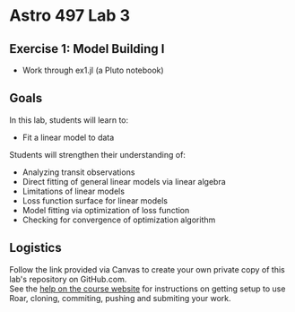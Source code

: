 # Astro 497 Lab 3

## Exercise 1:  Model Building I 
- Work through ex1.jl  (a Pluto notebook)

## Goals
In this lab, students will learn to:
- Fit a linear model to data

Students will strengthen their understanding of: 
- Analyzing transit observations
- Direct fitting of general linear models via linear algebra
- Limitations of linear models
- Loss function surface for linear models
- Model fitting via optimization of loss function
- Checking for convergence of optimization algorithm

## Logistics
Follow the link provided via Canvas to create your own private copy of this lab's repository on GitHub.com.   
See the
[help on the course website](https://psuastro497.github.io/fall2022/resources/labs/) for instructions on getting setup to use Roar, cloning, commiting, pushing and submiting your work.

